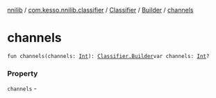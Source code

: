 [nnilib](../../../index.md) / [com.kesso.nnilib.classifier](../../index.md) / [Classifier](../index.md) / [Builder](index.md) / [channels](./channels.md)

# channels

`fun channels(channels: `[`Int`](https://kotlinlang.org/api/latest/jvm/stdlib/kotlin/-int/index.html)`): `[`Classifier.Builder`](index.md)`var channels: `[`Int`](https://kotlinlang.org/api/latest/jvm/stdlib/kotlin/-int/index.html)`?`

### Property

`channels` - 